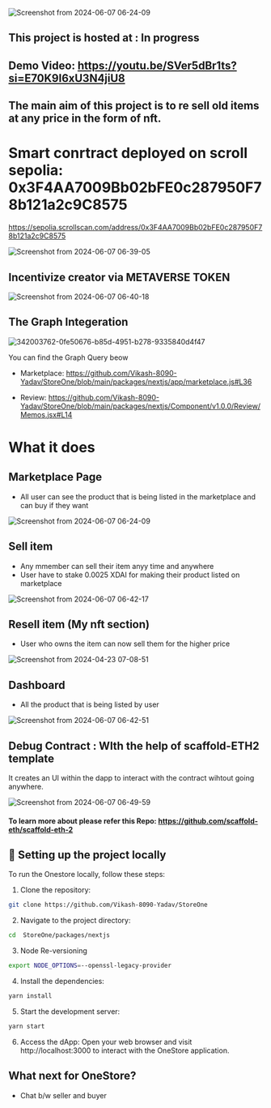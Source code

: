 

![Screenshot from 2024-06-07 06-24-09](https://github.com/Vikash-8090-Yadav/StoreOne/assets/85225156/2aecac4b-9dde-47bc-a5c3-1740d2be09fb)


## This project is hosted at : In progress

## Demo Video: https://youtu.be/SVer5dBr1ts?si=E70K9I6xU3N4jiU8

## The main aim of this project  is to re sell old items  at any price in the form of nft. 


# Smart conrtract deployed on scroll sepolia: 0x3F4AA7009Bb02bFE0c287950F78b121a2c9C8575
 

https://sepolia.scrollscan.com/address/0x3F4AA7009Bb02bFE0c287950F78b121a2c9C8575


![Screenshot from 2024-06-07 06-39-05](https://github.com/Vikash-8090-Yadav/StoreOne/assets/85225156/81935899-fc16-4366-be15-cd5a5d7a5774)



## Incentivize creator via METAVERSE TOKEN 

![Screenshot from 2024-06-07 06-40-18](https://github.com/Vikash-8090-Yadav/StoreOne/assets/85225156/43e81fd5-e407-4f51-8b32-ef9f92d03691)


## The Graph Integeration


![342003762-0fe50676-b85d-4951-b278-9335840d4f47](https://github.com/Vikash-8090-Yadav/StoreOne/assets/85225156/b8e1c04c-2605-41ae-8573-218b410ea9f3)


You can find the Graph Query beow 

- Marketplace:  https://github.com/Vikash-8090-Yadav/StoreOne/blob/main/packages/nextjs/app/marketplace.js#L36

- Review:  https://github.com/Vikash-8090-Yadav/StoreOne/blob/main/packages/nextjs/Component/v1.0.0/Review/Memos.jsx#L14


# What it does

## Marketplace Page

- All user can see the product that is  being listed in the  marketplace and can buy if they want

![Screenshot from 2024-06-07 06-24-09](https://github.com/Vikash-8090-Yadav/StoreOne/assets/85225156/563ce980-aebf-4a8a-b96b-4aa84b2c40d8)

## Sell item 

- Any mmember can sell their item anyy time and anywhere
- User have to stake 0.0025 XDAI for making their product listed on marketplace

![Screenshot from 2024-06-07 06-42-17](https://github.com/Vikash-8090-Yadav/StoreOne/assets/85225156/2b5e647c-7e5e-48e6-a7af-a011e834b6cb)


## Resell item (My nft section)

- User who owns the item  can now sell  them for the higher price 

![Screenshot from 2024-04-23 07-08-51](https://github.com/Vikash-8090-Yadav/Combo/assets/85225156/939d2e79-18cc-4d2a-9220-ba35e69d7549)


## Dashboard 

- All the product that is being listed by user


![Screenshot from 2024-06-07 06-42-51](https://github.com/Vikash-8090-Yadav/StoreOne/assets/85225156/f3f2733f-c640-4706-9c51-c0a8425ef9e9)


## Debug Contract : WIth the help of scaffold-ETH2 template

It creates an  UI  within  the dapp to interact with the contract wihtout going anywhere.

![Screenshot from 2024-06-07 06-49-59](https://github.com/Vikash-8090-Yadav/StoreOne/assets/85225156/94536dff-8298-4fda-9fd7-bba4c977b701)


#### To learn  more about please   refer this Repo: https://github.com/scaffold-eth/scaffold-eth-2


## 🚀 Setting up the project locally

To run the Onestore locally, follow these steps:
1. Clone the repository:
 ```bash
 git clone https://github.com/Vikash-8090-Yadav/StoreOne
 ```
 2. Navigate to the project directory:
```bash
cd  StoreOne/packages/nextjs
```
3. Node Re-versioning

```bash
export NODE_OPTIONS=--openssl-legacy-provider
```

4. Install the dependencies:
```bash
yarn install
```
5. Start the development server:
```bash
yarn start
```
6. Access the dApp:
Open your web browser and visit http://localhost:3000 to interact with the OneStore application.



## What next for OneStore?

- Chat b/w seller and buyer
